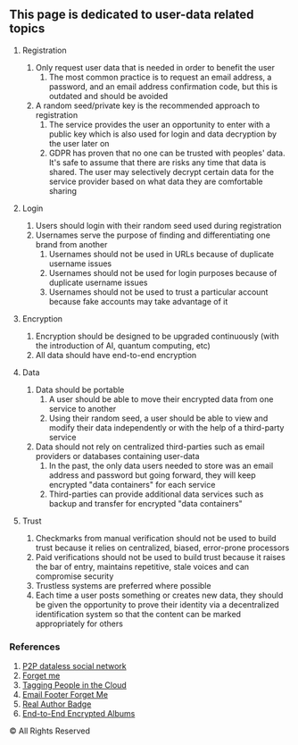 ## This page is dedicated to user-data related topics

1. Registration
   1. Only request user data that is needed in order to benefit the user
      1. The most common practice is to request an email address, a password, and an email address confirmation code, but this is outdated and should be avoided
   2. A random seed/private key is the recommended approach to registration
      1. The service provides the user an opportunity to enter with a public key which is also used for login and data decryption by the user later on
      2. GDPR has proven that no one can be trusted with peoples' data. It's safe to assume that there are risks any time that data is shared. The user may selectively decrypt certain data for the service provider based on what data they are comfortable sharing

2. Login

   1. Users should login with their random seed used during registration
   2. Usernames serve the purpose of finding and differentiating one brand from another
      1. Usernames should not be used in URLs because of duplicate username issues
      2. Usernames should not be used for login purposes because of duplicate username issues
      3. Usernames should not be used to trust a particular account because fake accounts may take advantage of it

3. Encryption

   1. Encryption should be designed to be upgraded continuously (with the introduction of AI, quantum computing, etc)
   2. All data should have end-to-end encryption
	
4. Data

   1. Data should be portable
      1. A user should be able to move their encrypted data from one service to another
      2. Using their random seed, a user should be able to view and modify their data independently or with the help of a third-party service
   2. Data should not rely on centralized third-parties such as email providers or databases containing user-data
      1. In the past, the only data users needed to store was an email address and password but going forward, they will keep encrypted "data containers" for each service
      2. Third-parties can provide additional data services such as backup and transfer for encrypted "data containers"
	
5. Trust

   1. Checkmarks from manual verification should not be used to build trust because it relies on centralized, biased, error-prone processors
   2. Paid verifications should not be used to build trust because it raises the bar of entry, maintains repetitive, stale voices and can compromise security
   3. Trustless systems are preferred where possible
   4. Each time a user posts something or creates new data, they should be given the opportunity to prove their identity via a decentralized identification system so that the content can be marked appropriately for others


### References

1. [P2P dataless social network](https://opensea.io/assets/ethereum/0x495f947276749ce646f68ac8c248420045cb7b5e/83473010838008979452047554662756202009949420934210702451763073411649437171713/)
2. [Forget me](https://opensea.io/assets/ethereum/0x495f947276749ce646f68ac8c248420045cb7b5e/83473010838008979452047554662756202009949420934210702451763073418246506938369/)
3. [Tagging People in the Cloud](https://opensea.io/assets/ethereum/0x495f947276749ce646f68ac8c248420045cb7b5e/83473010838008979452047554662756202009949420934210702451763073420445530193921/)
4. [Email Footer Forget Me](https://opensea.io/assets/ethereum/0x495f947276749ce646f68ac8c248420045cb7b5e/83473010838008979452047554662756202009949420934210702451763073445734297632769/)
5. [Real Author Badge](https://opensea.io/assets/ethereum/0x495f947276749ce646f68ac8c248420045cb7b5e/83473010838008979452047554662756202009949420934210702451763073467724530188289/)
6. [End-to-End Encrypted Albums](https://opensea.io/assets/ethereum/0x495f947276749ce646f68ac8c248420045cb7b5e/83473010838008979452047554662756202009949420934210702451763073473222088327169/)

©️ All Rights Reserved
